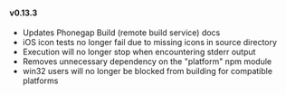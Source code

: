 #### v0.13.3

* Updates Phonegap Build (remote build service) docs
* iOS icon tests no longer fail due to missing icons in source directory
* Execution will no longer stop when encountering stderr output
* Removes unnecessary dependency on the "platform" npm module
* win32 users will no longer be blocked from building for compatible platforms
